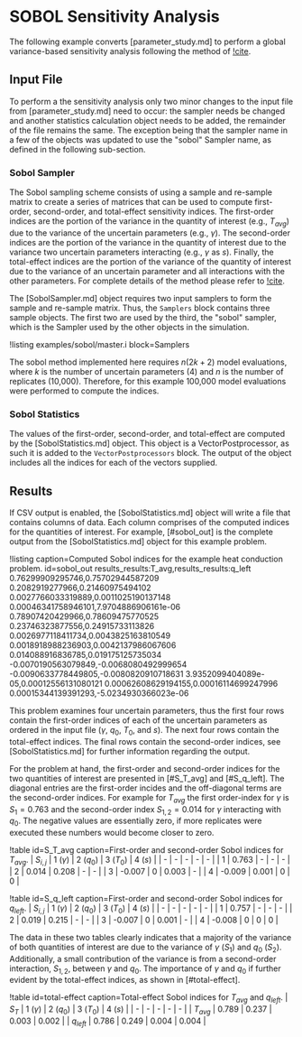 # SOBOL Sensitivity Analysis

The following example converts [parameter_study.md] to perform a global variance-based
sensitivity analysis following the method of [!cite](saltelli2002making).

## Input File

To perform a the sensitivity analysis only two minor changes to the input file from
[parameter_study.md] need to occur: the sampler needs be changed and another statistics
calculation object needs to be added, the remainder of the file remains the same. The exception
being that the sampler name in a few of the objects was updated to use the "sobol" Sampler
name, as defined in the following sub-section.

### Sobol Sampler

The Sobol sampling scheme consists of using a sample and re-sample matrix to create a series of
matrices that can be used to compute first-order, second-order, and total-effect sensitivity indices.
The first-order indices are the portion of the variance in the quantity of interest (e.g., $T_{avg}$)
due to the variance of the uncertain parameters (e.g., $\gamma$). The second-order indices are the
portion of the variance in the quantity of interest due to the variance two uncertain parameters
interacting (e.g., $\gamma$ as $s$).  Finally, the total-effect indices are the portion of the
variance of the quantity of interest due to the variance of an uncertain parameter and all
interactions with the other parameters. For complete details of the method please refer to
[!cite](saltelli2002making).

The [SobolSampler.md] object requires two input samplers to form the sample and re-sample matrix.
Thus, the `Samplers` block contains three sample objects. The first two are used by the third,
the "sobol" sampler, which is the Sampler used by the other objects in the simulation.

!listing examples/sobol/master.i block=Samplers

The sobol method implemented here requires $n(2k+2)$ model evaluations, where $k$ is the number
of uncertain parameters (4) and $n$ is the number of replicates (10,000). Therefore, for this example
100,000 model evaluations were performed to compute the indices.

### Sobol Statistics

The values of the first-order, second-order, and total-effect are computed by the
[SobolStatistics.md] object. This object is a VectorPostprocessor, as such it is added to the
`VectorPostprocessors` block. The output of the object includes all the indices for each of
the vectors supplied.

## Results

If CSV output is enabled, the [SobolStatistics.md] object will write a file that contains
columns of data. Each column comprises of the computed indices for the quantities of
interest. For example, [#sobol_out] is the complete output from the [SobolStatistics.md] object
for this example problem.

!listing caption=Computed Sobol indices for the example heat conduction problem. id=sobol_out
results_results:T_avg,results_results:q_left
0.76299909295746,0.75702944587209
0.2082919277966,0.21460975494102
0.0027766033319889,0.0011025190137148
0.00046341758946101,7.9704886906161e-06
0.78907420429966,0.78609475770525
0.23746323877556,0.24915733113826
0.0026977118411734,0.0043825163810549
0.0018918988236903,0.0042137986067606
0.014088916836785,0.019175125735034
-0.0070190563079849,-0.0068080492999654
-0.0090633778449805,-0.0080820910718631
3.9352099404089e-05,0.00012556131080121
0.00062608629194155,0.00016114699247996
0.00015344139391293,-5.0234930366023e-06

This problem examines four uncertain parameters, thus the first four rows contain the first-order
indices of each of the uncertain parameters as ordered in the input file ($\gamma$, $q_0$, $T_0$, and
$s$). The next four rows contain the total-effect indices. The final rows contain the second-order
indices, see [SobolStatistics.md] for further information regarding the output.

For the problem at hand, the first-order and second-order indices for the two quantities of interest
are presented in [#S_T_avg] and [#S_q_left]. The diagonal entries are the first-order incides and
the off-diagonal terms are the second-order indices. For example for $T_{avg}$ the first order-index
for $\gamma$ is $S_1 = 0.763$ and the second-order index $S_{1,2} = 0.014$ for $\gamma$ interacting
with $q_0$. The negative values are essentially zero, if more replicates were executed these
numbers would become closer to zero.

!table id=S_T_avg caption=First-order and second-order Sobol indices for $T_{avg}$.
| $S_{i,j}$ | 1 ($\gamma$) | 2 ($q_0$) | 3 ($T_0$) | 4 ($s$) |
| -         | -            | -         | -         | -       |
| 1         | 0.763        | -         | -         | -       |
| 2         | 0.014        | 0.208     | -         | -       |
| 3         | -0.007       | 0         | 0.003     | -       |
| 4         | -0.009       | 0.001     | 0         | 0       |

!table id=S_q_left caption=First-order and second-order Sobol indices for $q_{left}$.
| $S_{i,j}$ | 1 ($\gamma$) | 2 ($q_0$) | 3 ($T_0$) | 4 ($s$) |
| -         | -            | -         | -         | -       |
| 1         | 0.757        | -         | -         | -       |
| 2         | 0.019        | 0.215     | -         | -       |
| 3         | -0.007       | 0         | 0.001     | -       |
| 4         | -0.008       | 0         | 0         | 0       |

The data in these two tables clearly indicates that a majority of the variance of both quantities of
interest are due to the variance of $\gamma$ ($S_1$) and $q_0$ ($S_2$). Additionally, a small
contribution of the variance is from a second-order interaction, $S_{1,2}$, between $\gamma$ and
$q_0$. The importance of $\gamma$ and $q_0$ if further evident by the total-effect indices, as shown in
[#total-effect].

!table id=total-effect caption=Total-effect Sobol indices for $T_{avg}$ and $q_{left}$.
| $S_T$      | 1 ($\gamma$) | 2 ($q_0$) | 3 ($T_0$) | 4 ($s$) |
| -        | -            | -         | -         | -       |
| $T_{avg}$  | 0.789        | 0.237     | 0.003     | 0.002   |
| $q_{left}$ | 0.786        | 0.249     | 0.004     | 0.004   |
